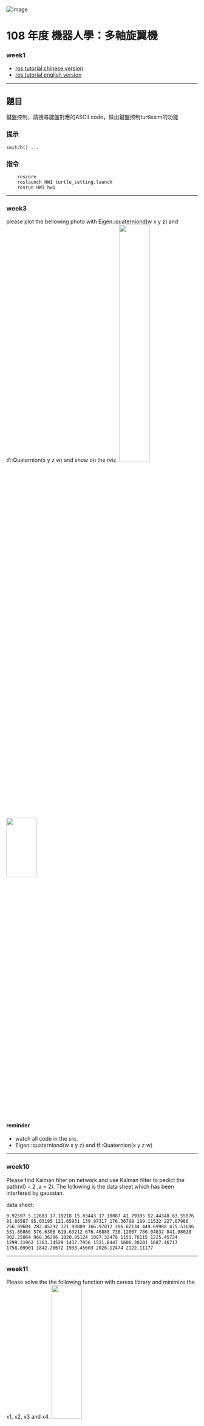 ![image](https://github.com/Robotics-Aerial-Robots/Homework/blob/master/LOGO%20中英文橫.png)
# 108 年度 機器人學：多軸旋翼機 

### week1
* [ros tutorial chinese version](http://wiki.ros.org/cn/ROS/Tutorials)
* [ros tutorial english version](http://wiki.ros.org/ROS/Tutorials)
---
## 題目
鍵盤控制，請搜尋鍵盤對應的ASCII code，做出鍵盤控制turtlesim的功能
### 提示
	switch() ...
### 指令
```
	roscore
	roslaunch HW1 turtle_setting.launch
	rosrun HW1 hw1 
```
---
### week3
please plot the bellowing photo with Eigen::quaterniond(w x y z) and tf::Quaternion(x y z w) and show on the rviz.
<img src="https://github.com/Robotics-Aerial-Robots/Homework/blob/master/week_3_2.png" width="40%" height="40%">
<img src="https://github.com/Robotics-Aerial-Robots/Homework/blob/master/week_3_1.png" width="40%" height="20%">

#### reminder
* watch all code in the src.
* Eigen::quaterniond(w x y z) and tf::Quaternion(x y z w)

---
### week10
Please find Kalman filter on network and use Kalman filter to pedict the path(v0 = 2 ,a = 2).
The following is the data sheet which has been interfered by gaussian.

data sheet:
```
0.92597 5.12683 17.19218 15.83443 17.10087 41.79305 52.44348 63.55876 81.86587 95.03195 121.65931 139.97317 176.36798 189.11532 227.07986 256.99604 282.45292 321.99809 366.97012 396.62134 449.69988 475.53686 531.86866 576.6308 619.63212 676.46888 738.12007 786.04832 841.98028 902.25064 968.36206 1020.85124 1087.32478 1153.78115 1225.45724 1299.31962 1363.34529 1437.7056 1521.8447 1606.30201 1687.46717 1758.09901 1842.28672 1938.45603 2026.12474 2122.11177
```
---
### week11
Please solve the the following function with ceress library and minimize the x1, x2, x3 and x4.
<img src="https://github.com/Robotics-Aerial-Robots/Homework/blob/master/week_11.png" width="40%" height="30%">
#### reminder
* Install ceress
* cf http://ceres-solver.org/
